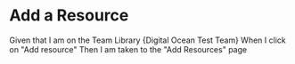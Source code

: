 # Add a Resource

Given that I am on the Team Library {Digital Ocean Test Team}
When I click on "Add resource"
Then I am taken to the "Add Resources" page

###
